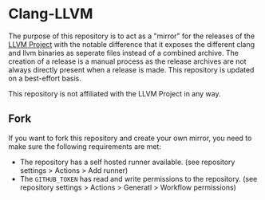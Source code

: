# Clang-LLVM

The purpose of this repository is to act as a "mirror" for the releases of the [LLVM Project](https://github.com/llvm/llvm-project) with the notable difference that it exposes the different clang and llvm binaries as seperate files instead of a combined archive. The creation of a release is a manual process as the release archives are not always directly present when a release is made. This repository is updated on a best-effort basis.

This repository is not affiliated with the LLVM Project in any way.

## Fork

If you want to fork this repository and create your own mirror, you need to make sure the following requirements are met:
 - The repository has a self hosted runner available. (see repository settings > Actions > Add runner)
 - The `GITHUB_TOKEN` has read and write permissions to the repository. (see repository settings > Actions > Generatl > Workflow permissions)


